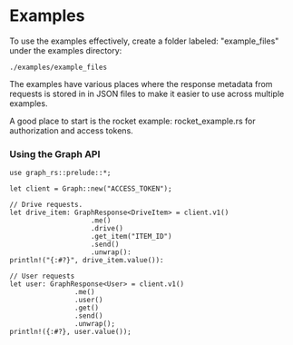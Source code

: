 # Examples

To use the examples effectively, create a folder labeled: "example_files"
under the examples directory:
    
    ./examples/example_files
     
The examples have various places where the response metadata from requests
is stored in in JSON files to make it easier to use across multiple examples.

A good place to start is the rocket example: rocket_example.rs for authorization
and access tokens.

### Using the Graph API

    use graph_rs::prelude::*;
    
    let client = Graph::new("ACCESS_TOKEN");
    
    // Drive requests.
    let drive_item: GraphResponse<DriveItem> = client.v1()
                        .me()
                        .drive()
                        .get_item("ITEM_ID")
                        .send()
                        .unwrap():
    println!("{:#?}", drive_item.value()):
    
    // User requests
    let user: GraphResponse<User> = client.v1()
                    .me()
                    .user()
                    .get()
                    .send()
                    .unwrap();
    println!({:#?}, user.value());
